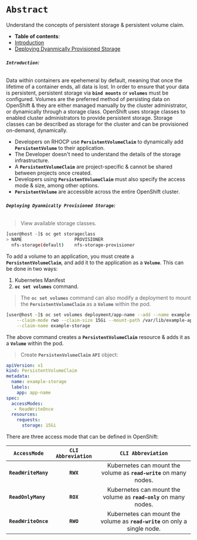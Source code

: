 # **`Abstract`**

Understand the concepts of persistent storage & persistent volume claim.

-  **Table of contents**:
  - [Introduction](#introduction)
  - [Deploying Dyanmically Provisioned Storage](#deploying-dynamically-provisioned-storage)

###### **`Introduction`:**
Data within containers are epehemeral by default, meaning that once the lifetime of a container ends, all data is lost. In order to ensure that your data is persistent, persistent storage via **`bind mounts`** or **`volumes`** must be configured. Volumes are the preferred method of persisting data on OpenShift & they are either managed manually by the cluster administrator, or dynamically through a storage class. OpenShift uses storage classes to enabled cluster administrators to provide persistent storage. Storage classes can be described as storage for the cluster and can be provisioned on-demand, dynamically. 
- Developers on RHOCP use **`PersistentVolumeClaim`** to dynamically add **`PersistentVolume`** to their application.
- The Developer doesn't need to understand the details of the storage infrastructure.
- A **`PersistentVolumeClaim`** are project-specific & cannot be shared between projects once created.
- Developers using **`PersistentVolumeClaim`** must also specify the access mode  & size, among other options.
- **`PersistentVolume`** are accessible across the entire OpenShift cluster.


###### **`Deploying Dyanmically Provisioned Storage`:**

> View available storage classes.

```zsh
[user@host ~]$ oc get storageclass
> NAME                    PROVISIONER
  nfs-storage(default)    nfs-storage-provisioner
```

To add a volume to an application, you must create a **`PersistentVolumeClaim`**, and add it to the application as a **`Volume`**. This can be done in two ways:
1. Kubernetes Manifest
2. **`oc set volumes`** command.

> The **`oc set volumes`** command can also modify a deployment to mount the **`PersistentVolumeClaim`** as a **`Volume`** within the pod. 

```zsh
[user@host ~]$ oc set volumes deployment/app-name --add --name example-storage \
    --claim-mode rwo --claim-size 15Gi --mount-path /var/lib/example-app \
    --claim-name example-storage 
```
The above command creates a **`PersistentVolumeClaim`** resource & adds it as a **`Volume`** within the pod.

> Create **`PersistenVolumeClaim`** **`API`** object:

```yaml
apiVersion: v1
kind: PersistentVolumeClaim
metadata:
  name: example-storage
  labels:
    app: app-name
spec:
  accessModes:
   - ReadWriteOnce
  resources:
    requests:
      storage: 15Gi
```

There are three access mode that can be defined in OpenShift:

|         **`AccessMode`** |     **`CLI Abbreviation`**  | **`CLI Abbreviation`**                                                     |
|--------------------------|:---------------------------:|:--------------------------------------------------------------------------:| 
| **`ReadWriteMany`**      | **`RWX`**                   | Kubernetes can mount the volume as **`read-write`** on many nodes.         |
| **`ReadOnlyMany`**       | **`ROX`**                   | Kubernetes can mount the volume as **`read-only`** on many nodes.          | 
| **`ReadWriteOnce`**      | **`RWO`**                   | Kubernetes can mount the volume as **`read-write`** on only a single node. | 
